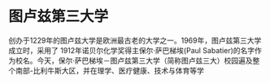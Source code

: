 # 图卢兹第三大学

创办于1229年的图卢兹大学是欧洲最古老的大学之一。1969年，图卢兹第三大学成立时，采用了 1912年诺贝尔化学奖得主保尔·萨巴梯埃(Paul Sabatier)的名字作为校名。今天，保尔·萨巴梯埃－图卢兹第三大学（简称图卢兹三大）校园遍及整个南部-比利牛斯大区，并在理学、医疗健康、技术与体育等学